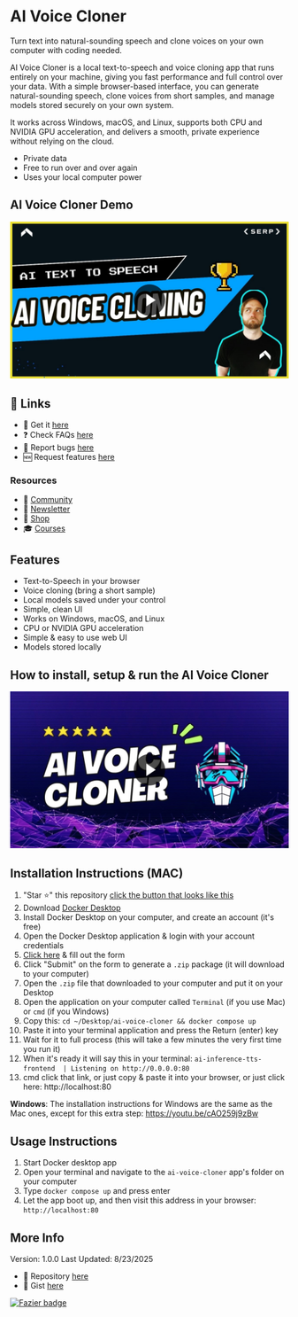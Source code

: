 # AI Voice Cloner

Turn text into natural-sounding speech and clone voices on your own computer with coding needed.

AI Voice Cloner is a local text-to-speech and voice cloning app that runs entirely on your machine, giving you fast performance and full control over your data. With a simple browser-based interface, you can generate natural-sounding speech, clone voices from short samples, and manage models stored securely on your own system. 

It works across Windows, macOS, and Linux, supports both CPU and NVIDIA GPU acceleration, and delivers a smooth, private experience without relying on the cloud.

- Private data
- Free to run over and over again
- Uses your local computer power


## AI Voice Cloner Demo

<a href="https://www.youtube.com/watch?v=-N_H8Aejhh4" target="_blank">
<img src="https://raw.githubusercontent.com/devinschumacher/uploads/refs/heads/main/images/can-you-really-clone-voices-this-easily-hyper-realistic-ai-voice-cloner-elevenlabs-alternative.jpg" width="700px">
</a>


## 🔗 Links

- 🎁 Get it [here](https://serp.ly/ai-voice-cloner)
- ❓ Check FAQs [here](https://github.com/orgs/serpapps/discussions/categories/faq)
- 🐛 Report bugs [here](https://github.com/serpapps/ai-voice-cloner/issues)
- 🆕 Request features [here](https://github.com/serpapps/ai-voice-cloner/issues)

### Resources

- 💬 [Community](https://serp.ly/@serp/community)
- 💌 [Newsletter](https://serp.ly/@serp/email)
- 🛒 [Shop](https://serp.ly/@serp/store)
- 🎓 [Courses](https://serp.ly/@serp/courses)

## Features

- Text-to-Speech in your browser
- Voice cloning (bring a short sample)
- Local models saved under your control
- Simple, clean UI
- Works on Windows, macOS, and Linux
- CPU or NVIDIA GPU acceleration
- Simple & easy to use web UI
- Models stored locally


## How to install, setup & run the AI Voice Cloner
<a href="https://www.youtube.com/watch?v=N9kgW3dSfDU" target="_blank">
<img src="https://raw.githubusercontent.com/devinschumacher/uploads/refs/heads/main/images/ai-voice-cloner-text-to-speech-app-desktop-app-runs-offline-super-realistic.jpg" width="700px">
</a>

## Installation Instructions (MAC)

1. "Star ⭐" this repository <a href="https://public-files.gumroad.com/fgqglcvq4v0u32yc0x0jvsllk4x6" target="_blank">click the button that looks like this</a>
2. Download [Docker Desktop](https://www.docker.com/products/docker-desktop/#:~:text=Download%20Docker%20Desktop)
3. Install Docker Desktop on your computer, and create an account (it's free)
4. Open the Docker Desktop application & login with your account credentials
5. <a href="https://serpapps.github.io/ai-voice-cloner/">Click here</a> & fill out the form
6. Click "Submit" on the form to generate a `.zip` package (it will download to your computer)
7. Open the `.zip` file that downloaded to your computer and put it on your Desktop
8. Open the application on your computer called `Terminal` (if you use Mac) or `cmd` (if you Windows)
9. Copy this: `cd ~/Desktop/ai-voice-cloner && docker compose up`
10. Paste it into your terminal application and press the Return (enter) key
11.  Wait for it to full process (this will take a few minutes the very first time you run it)
12. When it's ready it will say this in your terminal: `ai-inference-tts-frontend  | Listening on http://0.0.0.0:80` 
13. cmd click that link, or just copy & paste it into your browser, or just click here: http://localhost:80

**Windows**: The installation instructions for Windows are the same as the Mac ones, except for this extra step: https://youtu.be/cAO259j9zBw

## Usage Instructions

1. Start Docker desktop app
2. Open your terminal and navigate to the `ai-voice-cloner` app's folder on your computer
3. Type `docker compose up` and press enter
4. Let the app boot up, and then visit this address in your browser: `http://localhost:80`


## More Info

Version: 1.0.0
Last Updated: 8/23/2025

- 📁 Repository [here](https://github.com/serpapps/ai-voice-cloner/)
- 📝 Gist [here](https://gist.github.com/devinschumacher/9081c7a9a727c9aadf2b35e40783d8d3)







<a href="https://fazier.com" target="_blank"><img src="https://fazier.com/api/v1//public/badges/launch_badges.svg?badge_type=launched&theme=light" width=120 alt="Fazier badge" /></a>
